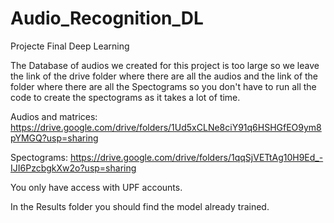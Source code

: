 # Audio_Recognition_DL
Projecte Final Deep Learning 

The Database of audios we created for this project is too large so we leave the link of the 
drive folder where there are all the audios and the link of the folder where there are 
all the Spectograms so you don't have to run all the code to create the spectograms
as it takes a lot of time.

Audios and matrices: https://drive.google.com/drive/folders/1Ud5xCLNe8ciY91q6HSHGfEO9ym8pYMGQ?usp=sharing

Spectograms: https://drive.google.com/drive/folders/1qqSjVETtAg10H9Ed_-IJI6PzcbgkXw2o?usp=sharing

You only have access with UPF accounts.

In the Results folder you should find the model already trained.
